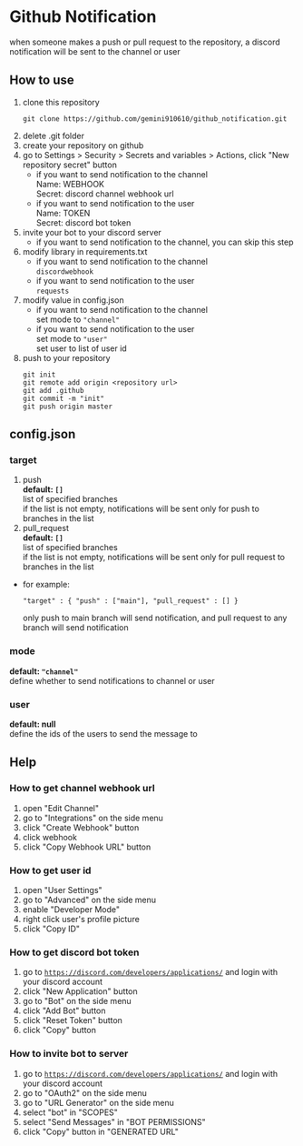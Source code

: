 # Github Notification
when someone makes a push or pull request to the repository, a discord notification will be sent to the channel or user
## How to use
1. clone this repository<br>
    ```
    git clone https://github.com/gemini910610/github_notification.git
    ```
2. delete .git folder
3. create your repository on github
4. go to Settings > Security > Secrets and variables > Actions, click "New repository secret" button
    * if you want to send notification to the channel<br>
       Name: WEBHOOK<br>
       Secret: discord channel webhook url
    * if you want to send notification to the user<br>
        Name: TOKEN<br>
        Secret: discord bot token
5. invite your bot to your discord server
    * if you want to send notification to the channel, you can skip this step
6. modify library in requirements.txt
    * if you want to send notification to the channel<br>
      `discordwebhook`
    * if you want to send notification to the user<br>
      `requests`
7. modify value in config.json
    * if you want to send notification to the channel<br>
      set mode to `"channel"`
    * if you want to send notification to the user<br>
      set mode to `"user"`<br>
      set user to list of user id
8. push to your repository
    ```
    git init
    git remote add origin <repository url>
    git add .github
    git commit -m "init"
    git push origin master
    ```
## config.json
### target
1. push<br>
  **default: `[]`**<br>
  list of specified branches<br>
  if the list is not empty, notifications will be sent only for push to branches in the list
2. pull_request<br>
  **default: `[]`**<br>
  list of specified branches<br>
  if the list is not empty, notifications will be sent only for pull request to branches in the list
* for example:<br>
  ```
  "target" : { "push" : ["main"], "pull_request" : [] }
  ```
  only push to main branch will send notification, and pull request to any branch will send notification
### mode<br>
**default: `"channel"`**<br>
define whether to send notifications to channel or user
### user<br>
**default: null**<br>
define the ids of the users to send the message to
## Help
### How to get channel webhook url
1. open "Edit Channel"
2. go to "Integrations" on the side menu
3. click "Create Webhook" button
4. click webhook
5. click "Copy Webhook URL" button
### How to get user id
1. open "User Settings"
2. go to "Advanced" on the side menu
3. enable "Developer Mode"
4. right click user's profile picture
5. click "Copy ID"
### How to get discord bot token
1. go to [`https://discord.com/developers/applications/`](https://discord.com/developers/applications/) and login with your discord account
2. click "New Application" button
3. go to "Bot" on the side menu
4. click "Add Bot" button
5. click "Reset Token" button
6. click "Copy" button
### How to invite bot to server
1. go to [`https://discord.com/developers/applications/`](https://discord.com/developers/applications/) and login with your discord account
2. go to "OAuth2" on the side menu
3. go to "URL Generator" on the side menu
4. select "bot" in "SCOPES"
5. select "Send Messages" in "BOT PERMISSIONS"
6. click "Copy" button in "GENERATED URL"
